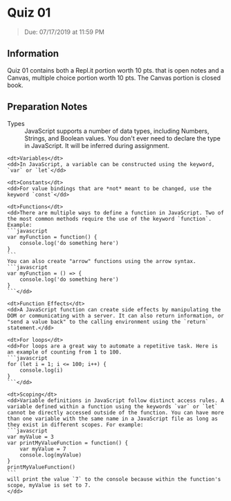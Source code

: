 # Quiz 01
> Due: 07/17/2019 at 11:59 PM


## Information

Quiz 01 contains both a Repl.it portion worth 10 pts. that is open notes and a 
Canvas, multiple choice portion worth 10 pts. The Canvas portion is closed book.

## Preparation Notes

<dl>
    <dt>Types</dt>
    <dd>JavaScript supports a number of data types, including Numbers, Strings, and Boolean values. You don't ever need to declare the type in JavaScript. It will be inferred during assignment.</dd>

    <dt>Variables</dt>
    <dd>In JavaScript, a variable can be constructed using the keyword, `var` or `let`</dd>

    <dt>Constants</dt>
    <dd>For value bindings that are *not* meant to be changed, use the keyword `const`</dd>

    <dt>Functions</dt>
    <dd>There are multiple ways to define a function in JavaScript. Two of the most common methods require the use of the keyword `function`. Example:
    ```javascript
    var myFunction = function() {
        console.log('do something here')
    }
    ```
    You can also create "arrow" functions using the arrow syntax.
    ```javascript
    var myFunction = () => {
        console.log('do something here')
    }
    ```</dd>

    <dt>Function Effects</dt>
    <dd>A JavaScript function can create side effects by manipulating the DOM or communicating with a server. It can also return information, or "send a value back" to the calling environment using the `return` statement.</dd>

    <dt>For loops</dt>
    <dd>For loops are a great way to automate a repetitive task. Here is an example of counting from 1 to 100.
    ```javascript
    for (let i = 1; i <= 100; i++) {
        console.log(i)
    }
    ```</dd>

    <dt>Scoping</dt>
    <dd>Variable definitions in JavaScript follow distinct access rules. A variable defined within a function using the keywords `var` or `let` cannot be directly accessed outside of the function. You can have more than one variable with the same name in a JavaScript file as long as they exist in different scopes. For example:
    ```javascript
    var myValue = 3
    var printMyValueFunction = function() {
        var myValue = 7
        console.log(myValue)
    }
    printMyValueFunction()
    ```
    will print the value `7` to the console because within the function's scope, myValue is set to 7.
    </dd>
</dl>